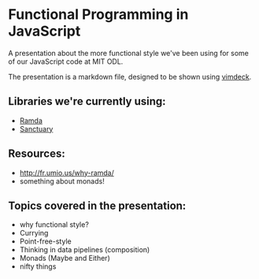 # Functional Programming in JavaScript

A presentation about the more functional style we've been using for some
of our JavaScript code at MIT ODL.

The presentation is a markdown file, designed to be shown using
[vimdeck](https://github.com/tybenz/vimdeck).

## Libraries we're currently using:

- [Ramda](http://ramdajs.com/)
- [Sanctuary](https://sanctuary.js.org/)

## Resources:

- http://fr.umio.us/why-ramda/
- something about monads!

## Topics covered in the presentation:

- why functional style?
- Currying
- Point-free-style
- Thinking in data pipelines (composition)
- Monads (Maybe and Either)
- nifty things

